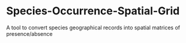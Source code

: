 # Species-Occurrence-Spatial-Grid
A tool to convert species geographical records into spatial matrices of presence/absence
